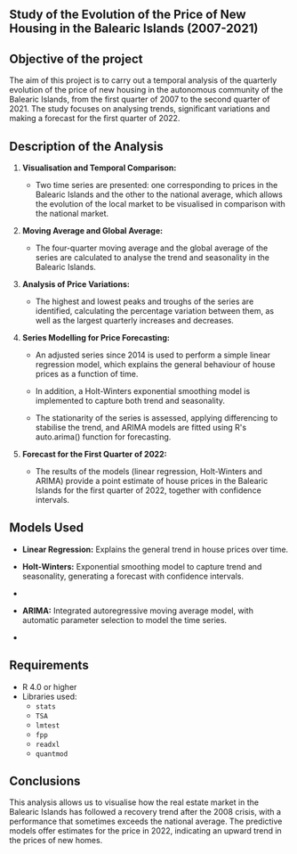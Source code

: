 ## Study of the Evolution of the Price of New Housing in the Balearic Islands (2007-2021)

## Objective of the project
The aim of this project is to carry out a temporal analysis of the quarterly evolution of the price of new housing in the autonomous community of the Balearic Islands, from the first quarter of 2007 to the second quarter of 2021. The study focuses on analysing trends, significant variations and making a forecast for the first quarter of 2022.

## Description of the Analysis
1. **Visualisation and Temporal Comparison:**

    - Two time series are presented: one corresponding to prices in the Balearic Islands and the other to the national average, which allows the evolution of the local market to be visualised in comparison with the national market.

2. **Moving Average and Global Average:**

    - The four-quarter moving average and the global average of the series are calculated to analyse the trend and seasonality in the Balearic Islands.

3. **Analysis of Price Variations:**

    - The highest and lowest peaks and troughs of the series are identified, calculating the percentage variation between them, as well as the largest quarterly increases and decreases.

4. **Series Modelling for Price Forecasting:**

    - An adjusted series since 2014 is used to perform a simple linear regression model, which explains the general behaviour of house prices as a function of time.

    - In addition, a Holt-Winters exponential smoothing model is implemented to capture both trend and seasonality.

    - The stationarity of the series is assessed, applying differencing to stabilise the trend, and ARIMA models are fitted using R's auto.arima() function for forecasting.

5. **Forecast for the First Quarter of 2022:**

    - The results of the models (linear regression, Holt-Winters and ARIMA) provide a point estimate of house prices in the Balearic Islands for the first quarter of 2022, together with confidence intervals.

## Models Used

  - **Linear Regression:** Explains the general trend in house prices over time.

  - **Holt-Winters:** Exponential smoothing model to capture trend and seasonality, generating a forecast with confidence intervals.
  - 
  - **ARIMA:** Integrated autoregressive moving average model, with automatic parameter selection to model the time series.
  - 
## Requirements

  - R 4.0 or higher
  - Libraries used:
    - `stats`
    - `TSA`
    - `lmtest`
    - `fpp`
    - `readxl`
    - `quantmod`

## Conclusions

This analysis allows us to visualise how the real estate market in the Balearic Islands has followed a recovery trend after the 2008 crisis, with a performance that sometimes exceeds the national average. The predictive models offer estimates for the price in 2022, indicating an upward trend in the prices of new homes.
